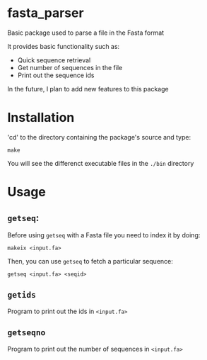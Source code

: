# fasta_parser
Basic package used to parse a file in the Fasta format

It provides basic functionality such as:

* Quick sequence retrieval
* Get number of sequences in the file
* Print out the sequence ids

In the future, I plan to add new features to this package

# Installation

'cd' to the directory containing the package's source and type:

    make

You will see the differenct executable files  in the `./bin` directory

# Usage

## `getseq`:

Before using `getseq` with a Fasta file you need to index it by doing:

    makeix <input.fa>

Then, you can use `getseq` to fetch a particular sequence:

    getseq <input.fa> <seqid>

## `getids`

Program to print out the ids in `<input.fa>`

## `getseqno`

Program to print out the number of sequences in `<input.fa>`

